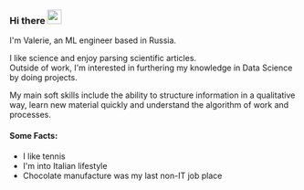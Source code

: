### Hi there <img src="https://github.com/jourdefeu/jourdefeu/assets/157377780/a4b0844e-5933-4d95-aa7c-553f3f6b01ec" width="25" height="25">

I'm Valerie, an ML engineer based in Russia.

I like science and enjoy parsing scientific articles. <br/>
Outside of work, I'm interested in furthering my knowledge in Data Science by doing projects.

My main soft skills include the ability to structure information in a qualitative way, learn new material quickly and understand the algorithm of work and processes.

#### Some Facts:

- I like tennis
- I'm into Italian lifestyle 
- Chocolate manufacture was my last non-IT job place

<!--
**jourdefeu/jourdefeu** is a ✨ _special_ ✨ repository because its `README.md` (this file) appears on your GitHub profile.

Here are some ideas to get you started:

- 🔭 I’m currently working on ...
- 🌱 I’m currently learning ...
- 👯 I’m looking to collaborate on ...
- 🤔 I’m looking for help with ...
- 💬 Ask me about ...
- 📫 How to reach me: ...
- 😄 Pronouns: ...
- ⚡ Fun fact: ...
-->
